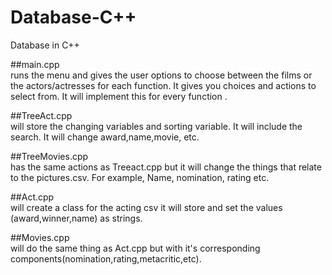 # Database-C++
Database in C++

##main.cpp </br>
runs the menu and gives the user options to choose between the films or the actors/actresses for each function. It gives you choices and actions to select from. It will implement this for every function .

##TreeAct.cpp </br>
will store the changing variables and sorting variable. It will include the search. It will change award,name,movie, etc. 

##TreeMovies.cpp </br>
has the same actions as Treeact.cpp but it will change the things that relate to the pictures.csv. For example, Name, nomination, rating etc. 

##Act.cpp </br>
will create a class for the acting csv it will store and set the values (award,winner,name) as strings. 

##Movies.cpp </br>
will do the same thing as Act.cpp but with it's corresponding components(nomination,rating,metacritic,etc).   

